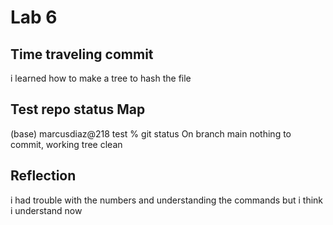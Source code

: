 # Lab 6 

## Time traveling commit

<!-- include how you completed this task (commands or English)-->
i learned how to make a tree to hash the file
## Test repo status Map
(base) marcusdiaz@218 test % git status
On branch main
nothing to commit, working tree clean
<!-- diagram -->

## Reflection

<!-- describe anything you had trouble with, or learned. Did the past two days of working with plumbing commands change how you understand the porcelain commands?  -->
i had trouble with the numbers and understanding the commands but i think i understand now
